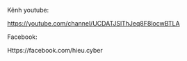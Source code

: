 Kênh youtube:

https://youtube.com/channel/UCDATJSlThJeq8F8locwBTLA

Facebook:

Https://facebook.com/hieu.cyber
